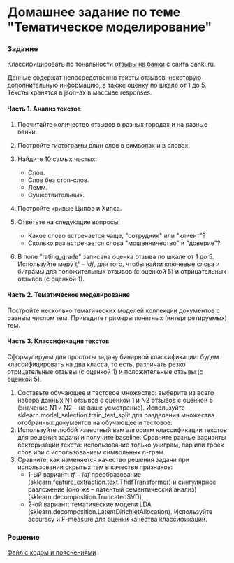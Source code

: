 # Домашнее задание по теме "Тематическое моделирование"

### Задание
Классифицировать по тональности [отзывы на банки](https://drive.google.com/file/d/1i2_LP2SthhTF2jQQtGtI9iCsTYCKOsK7/view?usp=sharing) с сайта banki.ru.

Данные содержат непосредственно тексты отзывов, некоторую дополнительную информацию, а также оценку по шкале от 1 до 5.
Тексты хранятся в json-ах в массиве responses.

#### Часть 1. Анализ текстов
1. Посчитайте количество отзывов в разных городах и на разные банки.
2. Постройте гистограмы длин слов в символах и в словах.
3. Найдите 10 самых частых:
   - Слов.
   - Слов без стоп-слов.
   - Лемм.
   - Существительных.
     
4. Постройте кривые Ципфа и Хипса.
5. Ответьте на следующие вопросы:
   - Какое слово встречается чаще, "сотрудник" или "клиент"?
   - Сколько раз встречается слова "мошенничество" и "доверие"?
  
6. В поле "rating_grade" записана оценка отзыва по шкале от 1 до 5. Используйте меру $tf-idf$, для того, чтобы найти ключевые слова и биграмы для положительных отзывов (с оценкой 5) и отрицательных отзывов (с оценкой 1).

#### Часть 2. Тематическое моделирование
Постройте несколько тематических моделей коллекции документов с разным числом тем. Приведите примеры понятных (интерпретируемых) тем.

#### Часть 3. Классификация текстов
Сформулируем для простоты задачу бинарной классификации: будем классифицировать на два класса, то есть, различать резко отрицательные отзывы (с оценкой 1) и положительные отзывы (с оценкой 5).

1. Составьте обучающее и тестовое множество: выберите из всего набора данных N1 отзывов с оценкой 1 и N2 отзывов с оценкой 5 (значение N1 и N2 – на ваше усмотрение). Используйте sklearn.model_selection.train_test_split для разделения множества отобранных документов на обучающее и тестовое.
2. Используйте любой известный вам алгоритм классификации текстов для решения задачи и получите baseline. Сравните разные варианты векторизации текста: использование только униграм, пар или троек слов или с использованием символьных 
$n$-грам.
3. Сравните, как изменяется качество решения задачи при использовании скрытых тем в качестве признаков:
   - 1-ый вариант: $tf-idf$ преобразование (sklearn.feature_extraction.text.TfidfTransformer) и сингулярное разложение (оно же – латентый семантический анализ) (sklearn.decomposition.TruncatedSVD),
   - 2-ой вариант: тематические модели LDA (sklearn.decomposition.LatentDirichletAllocation). Используйте accuracy и F-measure для оценки качества классификации.

### Решение
[Файл с кодом и пояснениями](/Projects/08_Natural_language_processing/01_Thematic_modeling/Solution.ipynb)
